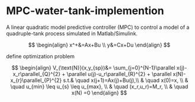 # MPC-water-tank-implemention
A linear quadratic model predictive controller (MPC) to control a model of a quadruple-tank process simulated in Matlab/Simulink.

$$
\begin{align}
    x^+&=Ax+Bu   \\  
    y&=Cx+Du 
\end{align}
$$

define optimization problem 



$$
\begin{align}
    V_{\text{N}}(x,y_{sp})&= \sum_{j=0}^{N-1}\parallel x(j)-x_r\parallel_{Q}^{2}  + \parallel u(j)-u_r\parallel_{R}^{2}  + \parallel x(N)-x_{r}\parallel_{P}^{2}
    s.t.& \quad x(j+1)=Ax(j)+Bu(j),\\
     & \quad x(0)=x, \\
     & \quad  u_{min} \leq u_{s} \leq u_{max}, \\
     & \quad (x_r,u_r)=M_r, \\
      & \quad  x(N)  =0 
\end{align}
$$


